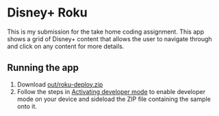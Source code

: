 # Disney+ Roku

This is my submission for the take home coding assignment. This app shows a grid of Disney+ content that allows the user to navigate through and click on any content for more details.

## Running the app

1. Download [out/roku-deploy.zip](https://github.com/wynnethepooh/disney-roku/blob/main/out/roku-deploy.zip)
2. Follow the steps in [Activating developer mode](https://developer.roku.com/en-gb/docs/developer-program/getting-started/developer-setup.md) to enable developer mode on your device and sideload the ZIP file containing the sample onto it.